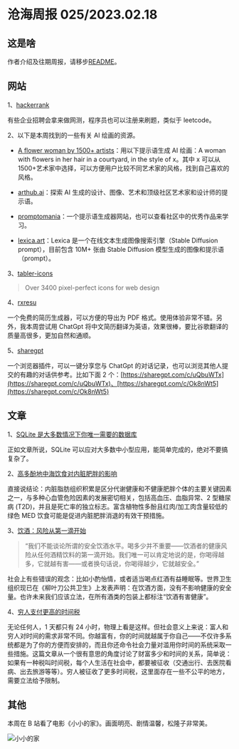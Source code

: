# 沧海周报 025/2023.02.18

## 这是啥

作者介绍及往期周报，请移步[README](https://github.com/theseazhang/weekly_news/blob/main/README.md)。

## 网站

1、[hackerrank](https://www.hackerrank.com/)

有些企业招聘会拿来做网测，程序员也可以注册来刷题，类似于 leetcode。

2、以下是本周找到的一些有关 AI 绘画的资源。

- [A flower woman by 1500+ artists](https://gorgeous.adityashankar.xyz/)：用以下提示语生成 AI 绘画：A woman with flowers in her hair in a courtyard, in the style of x。其中 x 可以从 1500+艺术家中选择，可以方便用户比较不同艺术家的风格，找到自己喜欢的风格。

- [arthub.ai](https://arthub.ai/)：探索 AI 生成的设计、图像、艺术和顶级社区艺术家和设计师的提示语。

- [promptomania](https://promptomania.com/)：一个提示语生成器网站，也可以查看社区中的优秀作品来学习。

- [lexica.art](https://lexica.art/)：Lexica 是一个在线文本生成图像搜索引擎（Stable Diffusion prompt），目前包含 10M+ 张由 Stable Diffusion 模型生成的图像和提示语（prompt）。

3、[tabler-icons](https://tabler-icons.io/)

> Over 3400 pixel-perfect icons for web design

4、[rxresu](https://rxresu.me/)

一个免费的简历生成器，可以方便的导出为 PDF 格式。使用体验非常不错。另外，我本周尝试用 ChatGpt 将中文简历翻译为英语，效果很棒，要比谷歌翻译的质量高很多，更加自然和通顺。

5、[sharegpt](https://sharegpt.com/explore)

一个浏览器插件，可以一键分享您与 ChatGpt 的对话记录，也可以浏览其他人提交的有趣的对话供参考。比如下面 2 个：[https://sharegpt.com/c/uQbuWTx](https://sharegpt.com/c/uQbuWTx)、[https://sharegpt.com/c/Ok8nWt5](https://sharegpt.com/c/Ok8nWt5)

## 文章

1、[SQLite 是大多数情况下你唯一需要的数据库](https://www.unixsheikh.com/articles/sqlite-the-only-database-you-will-ever-need-in-most-cases.html)

正如文章所说，SQLite 可以应对大多数中小型应用，能简单完成的，绝对不要搞复杂了。

2、[高多酚地中海饮食对内脏肥胖的影响](https://bmcmedicine.biomedcentral.com/articles/10.1186/s12916-022-02525-8)

直接说结论：内脏脂肪组织积累是区分代谢健康和不健康肥胖个体的主要关键因素之一，与多种心血管危险因素的发展密切相关，包括高血压、血脂异常、2 型糖尿病 (T2D)，并且是死亡率的独立标志。富含植物性多酚且红肉/加工肉含量较低的绿色 MED 饮食可能是促进内脏肥胖消退的有效干预措施。

3、[饮酒：风险从第一滴开始](https://www.who.int/europe/news/item/04-01-2023-no-level-of-alcohol-consumption-is-safe-for-our-health)

> “我们不能谈论所谓的安全饮酒水平。喝多少并不重要——饮酒者的健康风险从任何酒精饮料的第一滴开始。我们唯一可以肯定地说的是，你喝得越多，它就越有害——或者换句话说，你喝得越少，它就越安全。”

社会上有些错误的观念：比如小酌怡情，或者适当喝点红酒有益睡眠等。世界卫生组织现已在《柳叶刀公共卫生》上发表声明：在饮酒方面，没有不影响健康的安全量。也许未来我们应该立法，在所有酒类的包装上都标注“饮酒有害健康”。

4、[穷人支付更高的时间税](https://pluralistic.net/2023/02/10/my-time/#like-water-down-the-drain)

无论任何人，1 天都只有 24 小时，物理上看是这样。但社会意义上来说：富人和穷人对时间的需求非常不同。你越富有，你的时间就越属于你自己——不仅许多系统都是为了你的方便而安排的，而且你还命令社会力量对滥用你时间的系统采取一些措施。这篇文章从一个很有意思的角度讨论了财富多少和时间的关系，简单说：如果有一种税叫时间税，每个人生活在社会中，都要被征收（交通出行、去医院看病、出去旅游等等）。穷人被征收了更多时间税，这里面存在一些不公平的地方，需要立法给予限制。

## 其他

本周在 B 站看了电影《小小的家》。画面明亮、剧情温馨，松隆子非常美。

![小小的家](https://img.xmdatang.com/img/202302181741512.png)
